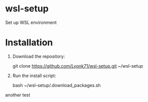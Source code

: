 # wsl-setup
Set up WSL environment

# Installation
1) Download the repository:

    git clone https://github.com/Lyonk71/wsl-setup.git ~/wsl-setup
    
2) Run the install script:

    bash ~/wsl-setup/.download_packages.sh

another test
